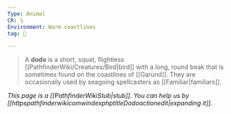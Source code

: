 ```yaml
---
Type: Animal
CR: ¼
Environment: Warm coastlines
tag: 👹

---
```


> A **dodo** is a short, squat, flightless [[PathfinderWiki/Creatures/Bird|bird]] with a long, round beak that is sometimes found on the coastlines of [[Garund]]. They are occasionally used by seagoing spellcasters as [[Familiar|familiars]].



*This page is a [[PathfinderWikiStub|stub]]. You can help us by [[httpspathfinderwikicomwindexphptitleDodoactionedit|expanding it]].*







